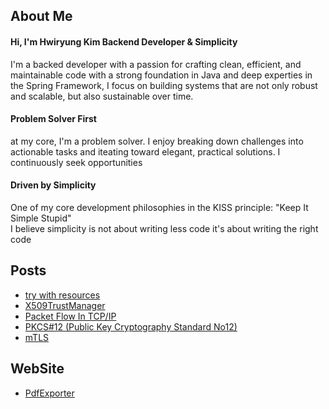 
## About Me
<!-- hi, i'm a backend developer -->
<!-- Hello! My name is Hwiryung Kim, and I'm a dedicated backend developer with a passion for crafting clean, efficient code and solving complex problems. -->
<!-- With a strong foundation in Java and expertise in the Spring framework, I thrive in architecting robust systems that stand the test of time. -->
<!---->
<!-- In addition, I have a keen interest in design patterns and their application to solving real-world problems. -->
<!-- Whether it's implementing creational, structural, or behavioral patterns, I leverage these patterns to improve code readability, flexibility, and maintainability. -->
<!---->
<!-- Above all, I consider myself a problem solver at heart. I thrive on tackling challenges head-on, breaking them down into manageable tasks, and finding innovative solutions to overcome them. I'm always eager to learn new technologies and methodologies to expand my skill set and stay ahead in this dynamic field. -->
<!---->
<!-- hi! i'm  -->

#### Hi, I'm Hwiryung Kim Backend Developer & Simplicity
I'm a backed developer with a passion for crafting clean, efficient, and maintainable code with a strong foundation in Java and deep experties in the Spring Framework, I focus on building  systems that are not only robust and scalable, but also sustainable over time.


#### Problem Solver First
at my core, I'm a problem solver. I enjoy breaking down challenges into actionable tasks and iteating toward elegant, practical solutions. I continuously seek opportunities


#### Driven by Simplicity
One of my core development philosophies in the KISS principle: "Keep It Simple Stupid" <br>
I believe simplicity is not about writing less code it's about writing the right code




##  Posts
<!-- Posts:START -->
- [try with resources](https://hrllk.github.io//java/try-with-resources/)
- [X509TrustManager](https://hrllk.github.io//cs/X509TrustManager/)
- [Packet Flow In TCP/IP](https://hrllk.github.io//cs/network/packet-flow/)
- [PKCS#12 &lpar;Public Key Cryptography Standard No12&rpar;](https://hrllk.github.io//secure/PKCS12/)
- [mTLS](https://hrllk.github.io//secure/mTLS/)
<!-- Posts:END -->

##  WebSite
- [PdfExporter](http://alzar.duckdns.org:8082)

